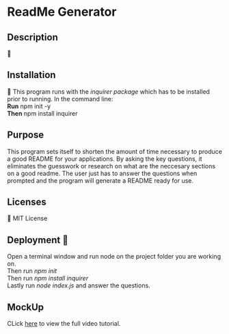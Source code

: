 # ReadMe Generator

## Description

🔎 

## Installation

💾 This program runs with the *inquirer package* which has to be installed prior to running. 
In the command line:   
**Run** npm init -y  
**Then** npm install inquirer

## Purpose

This program sets itself to shorten the amount of time necessary to produce a good README for your applications. By asking the key questions, it eliminates the guesswork or research on what are the neccesary sections on a good readme. The user just has to answer the questions when prompted and the program will generate a README ready for use.

## Licenses

🪪 MIT License

## Deployment 🚀

Open a terminal window and run node on the project folder you are working on.  
Then run *npm init*  
Then run *npm install inquirer*  
Lastly run *node index.js* and answer the questions.

## MockUp

CLick [here](https://drive.google.com/file/d/1JqaOjM8hfiDTZHS0ZpSFQ3VTayp_ZGJS/view) to view the full video tutorial.
